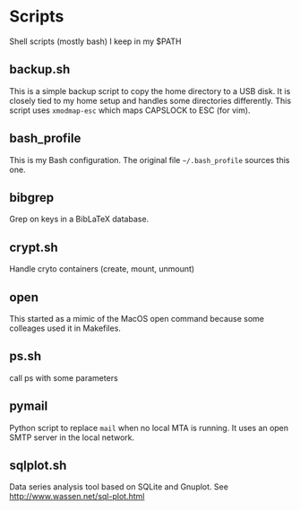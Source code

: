 Scripts
=======

Shell scripts (mostly bash) I keep in my $PATH


backup.sh
---------
This is a simple backup script to copy the home directory to a USB disk.
It is closely tied to my home setup and handles some directories differently.
This script uses `xmodmap-esc` which maps CAPSLOCK to ESC (for vim).

bash_profile
------------
This is my Bash configuration. The original file `~/.bash_profile` sources
this one.


bibgrep
-------
Grep on keys in a BibLaTeX database.


crypt.sh
--------
Handle cryto containers (create, mount, unmount)


open
----
This started as a mimic of the MacOS open command because some colleages used
it in Makefiles.


ps.sh
-----
call ps with some parameters


pymail
------
Python script to replace `mail` when no local MTA is running.
It uses an open SMTP server in the local network.


sqlplot.sh
----------
Data series analysis tool based on SQLite and Gnuplot.
See http://www.wassen.net/sql-plot.html

